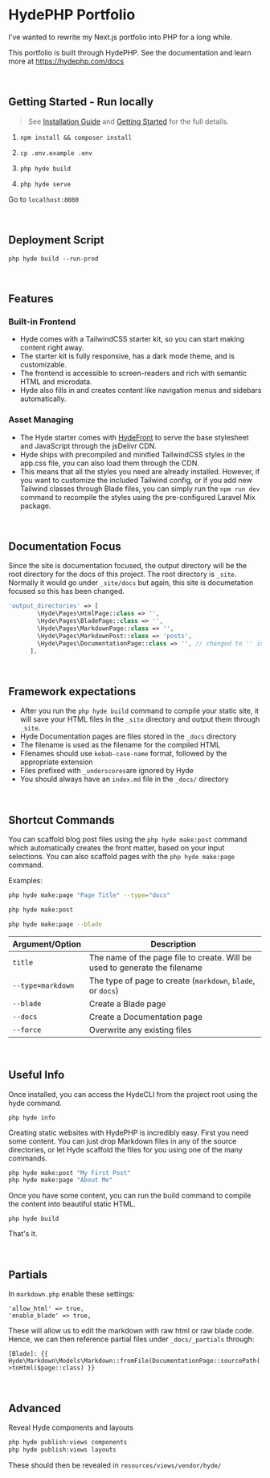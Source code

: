 # HydePHP Portfolio

I've wanted to rewrite my Next.js portfolio into PHP for a long while.

This portfolio is built through HydePHP. See the documentation and learn more at https://hydephp.com/docs

&nbsp;

## Getting Started - Run locally

> See [Installation Guide](https://hydephp.com/docs/1.x/installation) and [Getting Started](https://hydephp.com/docs/1.x/getting-started) for the full details.

1. `npm install && composer install`

2. `cp .env.example .env`

3. `php hyde build`

4. `php hyde serve`

Go to `localhost:8080`

&nbsp;

## Deployment Script

`php hyde build --run-prod`

&nbsp;

## Features

### Built-in Frontend

- Hyde comes with a TailwindCSS starter kit, so you can start making content right away.
- The starter kit is fully responsive, has a dark mode theme, and is customizable.
- The frontend is accessible to screen-readers and rich with semantic HTML and microdata.
- Hyde also fills in and creates content like navigation menus and sidebars automatically.

### Asset Managing

- The Hyde starter comes with [HydeFront](https://github.com/hydephp/hydefront) to serve the base stylesheet and JavaScript through the jsDelivr CDN.
- Hyde ships with precompiled and minified TailwindCSS styles in the app.css file, you can also load them through the CDN.
- This means that all the styles you need are already installed. However, if you want to customize the included Tailwind config, or if you add new Tailwind classes through Blade files, you can simply run the `npm run dev` command to recompile the styles using the pre-configured Laravel Mix package.

&nbsp;

## Documentation Focus

Since the site is documentation focused, the output directory will be the root directory for the docs of this project. The root directory is `_site`. Normally it would go under `_site/docs` but again, this site is documetation focused so this has been changed.

```php
'output_directories' => [
        \Hyde\Pages\HtmlPage::class => '',
        \Hyde\Pages\BladePage::class => '',
        \Hyde\Pages\MarkdownPage::class => '',
        \Hyde\Pages\MarkdownPost::class => 'posts',
        \Hyde\Pages\DocumentationPage::class => '', // changed to '' instead of 'docs'
      ],
```

&nbsp;

## Framework expectations

- After you run the `php hyde build` command to compile your static site, it will save your HTML files in the `_site` directory and output them through `_site`.
- Hyde Documentation pages are files stored in the `_docs` directory
- The filename is used as the filename for the compiled HTML
- Filenames should use `kebab-case-name` format, followed by the appropriate extension
- Files prefixed with `_underscores`are ignored by Hyde
- You should always have an `index.md` file in the `_docs/` directory

&nbsp;

## Shortcut Commands

You can scaffold blog post files using the `php hyde make:post` command which automatically creates the front matter, based on your input selections. You can also scaffold pages with the `php hyde make:page` command.

Examples:

```bash
php hyde make:page "Page Title" --type="docs"

php hyde make:post

php hyde make:page --blade
```

| Argument/Option   | Description                                                                |
| ----------------- | -------------------------------------------------------------------------- |
| `title`           | The name of the page file to create. Will be used to generate the filename |
| `--type=markdown` | The type of page to create (`markdown`, `blade`, or `docs`)                |
| `--blade`         | Create a Blade page                                                        |
| `--docs`          | Create a Documentation page                                                |
| `--force`         | Overwrite any existing files                                               |

&nbsp;

## Useful Info

Once installed, you can access the HydeCLI from the project root using the hyde command.

`php hyde info`

Creating static websites with HydePHP is incredibly easy. First you need some content. You can just drop Markdown files in any of the source directories, or let Hyde scaffold the files for you using one of the many commands.

```bash
php hyde make:post "My First Post"
php hyde make:page "About Me"
```

Once you have some content, you can run the build command to compile the content into beautiful static HTML.

`php hyde build`

That's it.

&nbsp;

## Partials

In `markdown.php` enable these settings:

```
'allow_html' => true,
'enable_blade' => true,
```

These will allow us to edit the markdown with raw html or raw blade code. Hence, we can then reference partial files under `_docs/_partials` through:

```
[Blade]: {{ Hyde\Markdown\Models\Markdown::fromFile(DocumentationPage::sourcePath('_partials/_appearance'))->toHtml($page::class) }}
```

&nbsp;

## Advanced

Reveal Hyde components and layouts

```bash
php hyde publish:views components
php hyde publish:views layouts
```

These should then be revealed in `resources/views/vendor/hyde/`

